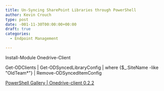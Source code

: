 ```yaml
---
title: Un-Syncing SharePoint Libraries through PowerShell
author: Kevin Crouch
type: post
date: -001-11-30T00:00:00+00:00
draft: true
categories:
  - Endpoint Management

---
```

Install-Module Onedrive-Client

Get-ODClients | Get-ODSyncedLibraryConfig | where {$_.SiteName -like "OldTeam*"} | Remove-ODSyncedItemConfig

[PowerShell Gallery | Onedrive-client 0.2.2](https://www.powershellgallery.com/packages/Onedrive-client/0.2.2)

